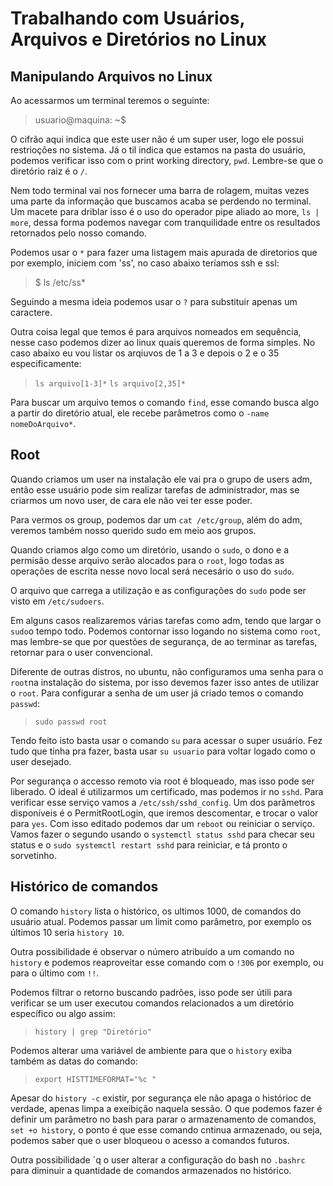 # Trabalhando com Usuários, Arquivos e Diretórios no Linux

## Manipulando Arquivos no Linux

Ao acessarmos um terminal teremos o seguinte:
> usuario@maquina: ~$

O cifrão aqui indica que este user não é um super user, logo ele possui restrioções no sistema. Já o til indica que estamos na pasta do usuário, podemos verificar isso com o print working directory, `pwd`. Lembre-se que o diretório raiz é o `/`.

Nem todo terminal vai nos fornecer uma barra de rolagem, muitas vezes uma parte da informação que buscamos acaba se perdendo no terminal. Um macete para driblar isso é o uso do operador pipe aliado ao more, `ls | more`, dessa forma podemos navegar com tranquilidade entre os resultados retornados pelo nosso comando.

Podemos usar o `*` para fazer uma listagem mais apurada de diretorios que por exemplo, iniciem com 'ss', no caso abaixo teríamos ssh e ssl:
> $ ls /etc/ss\*

Seguindo a mesma ideia podemos usar o `?` para substituir apenas um caractere.

Outra coisa legal que temos é para arquivos nomeados em sequência, nesse caso podemos dizer ao linux quais queremos de forma simples. No caso abaixo eu vou listar os arqiuvos de 1 a 3 e depois o 2 e o 35 especificamente:
> `ls arquivo[1-3]*`
> `ls arquivo[2,35]*`

Para buscar um arquivo temos o comando `find`, esse comando busca algo a partir do diretório atual, ele recebe parâmetros como o `-name nomeDoArquivo*`.

## Root

Quando criamos um user na instalação ele vai pra o grupo de users adm, então esse usuário pode sim realizar tarefas de administrador, mas se criarmos um novo user, de cara ele não vei ter esse poder.

Para vermos os group, podemos dar um `cat /etc/group`, além do adm, veremos também nosso querido sudo em meio aos grupos.

Quando criamos algo como um diretório, usando o `sudo`, o dono e a permisão desse arquivo serão alocados para o `root`, logo todas as operações de escrita nesse novo local será necesário o uso do `sudo`.

O arquivo que carrega a utilização e as configurações do `sudo` pode ser visto em `/etc/sudoers`.

Em alguns casos realizaremos várias tarefas como adm, tendo que largar o `sudo`o tempo todo. Podemos contornar isso logando no sistema como `root`, mas lembre-se que por questões de segurança, de ao terminar as tarefas, retornar para o user convencional.

Diferente de outras distros, no ubuntu, não configuramos uma senha para o `root`na instalação do sistema, por isso devemos fazer isso antes de utilizar o `root`. Para configurar a senha de um user já criado temos o comando `passwd`:
> `sudo passwd root`

Tendo feito isto basta usar o comando `su` para acessar o super usuário. Fez tudo que tinha pra fazer, basta usar `su usuario` para voltar logado como o user desejado.

Por segurança o accesso remoto via root é bloqueado, mas isso pode ser liberado. O ideal é utilizarmos um certificado, mas podemos ir no `sshd`. Para verificar esse serviço vamos a `/etc/ssh/sshd_config`. Um dos parâmetros disponíveis é o PermitRootLogin, que iremos descomentar, e trocar o valor para `yes`. Com isso editado podemos dar um `reboot` ou reiniciar o serviço. Vamos fazer o segundo usando o `systemctl status sshd` para checar seu status e o `sudo systemctl restart sshd` para reiniciar, e tá pronto o sorvetinho.

## Histórico de comandos

O comando `history` lista o histórico, os ultimos 1000, de comandos do usuário atual. Podemos passar um limit como parâmetro, por exemplo os últimos 10 seria `history 10`.

Outra possibilidade é observar o número atribuído a um comando no `history` e podemos reaproveitar esse comando com o `!306` por exemplo, ou para o último com `!!`.

Podemos filtrar o retorno buscando padrões, isso pode ser útili para verificar se um user executou comandos relacionados a um diretório específico ou algo assim:
> `history | grep "Diretório"`

Podemos alterar uma variável de ambiente para que o `history` exiba  também as datas do comando:
> `export HISTTIMEFORMAT="%c "`

Apesar do `history -c` existir, por segurança ele não apaga o histórioc de verdade, apenas limpa a exeibição naquela sessão. O que podemos fazer é definir um parâmetro no bash para parar o armazenamento de comandos, `set +o history`, o ponto é que esse comando cntinua armazenado, ou seja, podemos saber que o user bloqueou o acesso a comandos futuros.

Outra possibilidade ´q o user alterar a configuração do bash no `.bashrc` para diminuir a quantidade de comandos armazenados no histórico.
